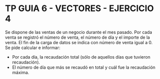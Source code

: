 # TP GUIA 6 - VECTORES - EJERCICIO 4

Se dispone de las ventas de un negocio durante el mes pasado. Por cada venta se registró el número de venta, el número de día y el importe de la venta. El fin de la carga de datos se indica con número de venta igual a 0.
Se pide calcular e informar:
- Por cada día, la recaudación total (sólo de aquellos días que tuvieron recaudación).
- El número de día que más se recaudó en total y cuál fue la recaudación máxima.
